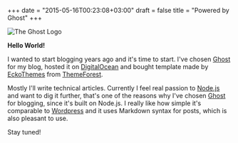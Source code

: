 +++
date = "2015-05-16T00:23:08+03:00"
draft = false
title = "Powered by Ghost"
+++

![The Ghost Logo](/images/ghost-logo.png)

**Hello World!**

I wanted to start blogging years ago and it's time to start. I've chosen [Ghost](https://ghost.org) for my blog, hosted it on [DigitalOcean](https://www.digitalocean.com/?refcode=6f84941d4d97) and bought template made by [EckoThemes](http://ecko.me) from [ThemeForest](http://themeforest.net/?ref=VorT3x).

Mostly I'll write technical articles. Currently I feel real passion to [Node.js](https://nodejs.org) and want to dig it further, that's one of the reasons why I've chosen [Ghost](https://ghost.org) for blogging, since it's built on Node.js. I really like how simple it's comparable to [Wordpress](https://wordpress.org) and it uses Markdown syntax for posts, which is also pleasant to use.

Stay tuned!

